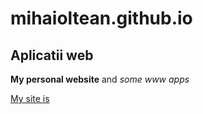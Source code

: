 # mihaioltean.github.io

## Aplicatii web

**My personal website** and _some www apps_

[My site is](https://mihaioltean.github.io)

